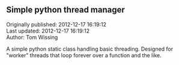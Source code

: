 ## Simple python thread manager  
Originally published: 2012-12-17 16:19:12  
Last updated: 2012-12-17 16:19:12  
Author: Tom Wissing  
  
A simple python static class handling basic threading. Designed for "worker" threads that loop forever over a function and the like.